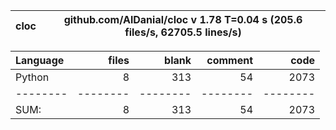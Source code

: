 cloc|github.com/AlDanial/cloc v 1.78  T=0.04 s (205.6 files/s, 62705.5 lines/s)
--- | ---

Language|files|blank|comment|code
:-------|-------:|-------:|-------:|-------:
Python|8|313|54|2073
--------|--------|--------|--------|--------
SUM:|8|313|54|2073

